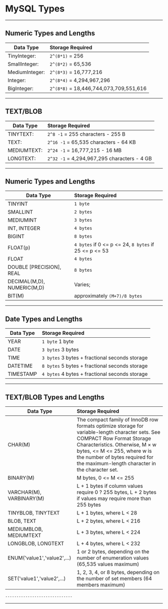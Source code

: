 # MySQL Types
---

## Numeric Types and Lengths

| Data Type | Storage Required   |
|------|:------|
| TinyInteger: | `2^(8*1)`	= 256 |
| SmallInteger: | `2^(8*2)`	= 65,536 |
| MediumInteger: | `2^(8*3)`	= 16,777,216 |
| Integer: | `2^(8*4)`	= 4,294,967,296 |
| BigInteger: | `2^(8*8)`	= 18,446,744,073,709,551,616 |

---

## TEXT/BLOB

| Data Type | Storage Required   |
|------|:------|
| TINYTEXT: | `2^8 -1`	= 255 characters		- 255 B |
| TEXT: | `2^16 -1`	= 65,535 characters		- 64 KB |
| MEDIUMTEXT: | `2^24 -1`	= 16,777,215			- 16 MB |
| LONGTEXT: | `2^32 -1`	= 4,294,967,295 characters	- 4 GB |

---

## Numeric Types and Lengths

| Data Type | Storage Required   |
|------|:------|
| TINYINT | `1 byte` |
| SMALLINT | `2 bytes` |
| MEDIUMINT | `3 bytes` |
| INT, INTEGER | `4 bytes` |
| BIGINT | `8 bytes` |
| FLOAT(p) | `4 bytes` if 0 <= p <= 24, `8 bytes` if 25 <= p <= 53 |
| FLOAT | `4 bytes` |
| DOUBLE [PRECISION], REAL | `8 bytes` |
| DECIMAL(M,D), NUMERIC(M,D) | Varies; |
| BIT(M) | approximately `(M+7)/8 bytes` |

---

## Date Types and Lengths

| Data Type | Storage Required   |
|------|:------|
| YEAR | `1 byte` 	1 byte |
| DATE | `3 bytes` 	3 bytes |
| TIME | `3 bytes` 	3 bytes + fractional seconds storage |
| DATETIME | `8 bytes` 	5 bytes + fractional seconds storage |
| TIMESTAMP | `4 bytes` 	4 bytes + fractional seconds storage |

---

## TEXT/BLOB Types and Lengths

| Data Type | Storage Required   |
|------|:------|
| CHAR(M) | The compact family of InnoDB row formats optimize storage for variable-length character sets. See COMPACT Row Format Storage Characteristics. Otherwise, M × w bytes, <= M <= 255, where w is the number of bytes required for the maximum-length character in the character set. |
| BINARY(M) | M bytes, 0 <= M <= 255 |
| VARCHAR(M), VARBINARY(M) | L + 1 bytes if column values require 0 ? 255 bytes, L + 2 bytes if values may require more than 255 bytes |
| TINYBLOB, TINYTEXT | L + 1 bytes, where L < 28 |
| BLOB, TEXT | L + 2 bytes, where L < 216 |
| MEDIUMBLOB, MEDIUMTEXT | L + 3 bytes, where L < 224 |
| LONGBLOB, LONGTEXT | L + 4 bytes, where L < 232 |
| ENUM('value1','value2',...) | 1 or 2 bytes, depending on the number of enumeration values (65,535 values maximum) |
| SET('value1','value2',...) | 1, 2, 3, 4, or 8 bytes, depending on the number of set members (64 members maximum) |
`------------------------------`

---